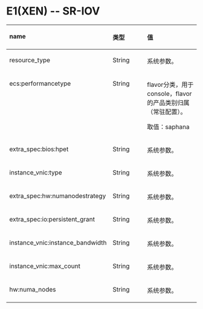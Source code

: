 # E1\(XEN\)  -- SR-IOV<a name="ZH-CN_TOPIC_0114103986"></a>

<a name="zh-cn_topic_0114079806_table8647967"></a>
<table><thead align="left"><tr id="zh-cn_topic_0114079806_row6705199"><th class="cellrowborder" valign="top" width="33.33333333333333%" id="mcps1.1.4.1.1"><p id="zh-cn_topic_0114079806_p6250253"><a name="zh-cn_topic_0114079806_p6250253"></a><a name="zh-cn_topic_0114079806_p6250253"></a>name</p>
</th>
<th class="cellrowborder" valign="top" width="26.26262626262626%" id="mcps1.1.4.1.2"><p id="zh-cn_topic_0114079806_p36508524"><a name="zh-cn_topic_0114079806_p36508524"></a><a name="zh-cn_topic_0114079806_p36508524"></a>类型</p>
</th>
<th class="cellrowborder" valign="top" width="40.4040404040404%" id="mcps1.1.4.1.3"><p id="zh-cn_topic_0114079806_p4400500"><a name="zh-cn_topic_0114079806_p4400500"></a><a name="zh-cn_topic_0114079806_p4400500"></a>值</p>
</th>
</tr>
</thead>
<tbody><tr id="zh-cn_topic_0114079806_row20896204"><td class="cellrowborder" valign="top" width="33.33333333333333%" headers="mcps1.1.4.1.1 "><p id="zh-cn_topic_0114079806_p14870940"><a name="zh-cn_topic_0114079806_p14870940"></a><a name="zh-cn_topic_0114079806_p14870940"></a>resource_type</p>
</td>
<td class="cellrowborder" valign="top" width="26.26262626262626%" headers="mcps1.1.4.1.2 "><p id="zh-cn_topic_0114079806_p63695501"><a name="zh-cn_topic_0114079806_p63695501"></a><a name="zh-cn_topic_0114079806_p63695501"></a>String</p>
</td>
<td class="cellrowborder" valign="top" width="40.4040404040404%" headers="mcps1.1.4.1.3 "><p id="zh-cn_topic_0114079806_p59061958"><a name="zh-cn_topic_0114079806_p59061958"></a><a name="zh-cn_topic_0114079806_p59061958"></a>系统参数。</p>
</td>
</tr>
<tr id="zh-cn_topic_0114079806_row61795582"><td class="cellrowborder" valign="top" width="33.33333333333333%" headers="mcps1.1.4.1.1 "><p id="zh-cn_topic_0114079806_p39386231"><a name="zh-cn_topic_0114079806_p39386231"></a><a name="zh-cn_topic_0114079806_p39386231"></a>ecs:performancetype</p>
</td>
<td class="cellrowborder" valign="top" width="26.26262626262626%" headers="mcps1.1.4.1.2 "><p id="zh-cn_topic_0114079806_p36168141"><a name="zh-cn_topic_0114079806_p36168141"></a><a name="zh-cn_topic_0114079806_p36168141"></a>String</p>
</td>
<td class="cellrowborder" valign="top" width="40.4040404040404%" headers="mcps1.1.4.1.3 "><p id="zh-cn_topic_0114079806_p43938279"><a name="zh-cn_topic_0114079806_p43938279"></a><a name="zh-cn_topic_0114079806_p43938279"></a>flavor分类，用于console，flavor的产品类别归属（常驻配置）。</p>
<p id="zh-cn_topic_0114079806_p59900193"><a name="zh-cn_topic_0114079806_p59900193"></a><a name="zh-cn_topic_0114079806_p59900193"></a>取值：saphana</p>
</td>
</tr>
<tr id="zh-cn_topic_0114079806_row2230829"><td class="cellrowborder" valign="top" width="33.33333333333333%" headers="mcps1.1.4.1.1 "><p id="zh-cn_topic_0114079806_p46479497"><a name="zh-cn_topic_0114079806_p46479497"></a><a name="zh-cn_topic_0114079806_p46479497"></a>extra_spec:bios:hpet</p>
</td>
<td class="cellrowborder" valign="top" width="26.26262626262626%" headers="mcps1.1.4.1.2 "><p id="zh-cn_topic_0114079806_p6742880"><a name="zh-cn_topic_0114079806_p6742880"></a><a name="zh-cn_topic_0114079806_p6742880"></a>String</p>
</td>
<td class="cellrowborder" valign="top" width="40.4040404040404%" headers="mcps1.1.4.1.3 "><p id="zh-cn_topic_0114079806_p9302428"><a name="zh-cn_topic_0114079806_p9302428"></a><a name="zh-cn_topic_0114079806_p9302428"></a>系统参数。</p>
</td>
</tr>
<tr id="zh-cn_topic_0114079806_row16612996"><td class="cellrowborder" valign="top" width="33.33333333333333%" headers="mcps1.1.4.1.1 "><p id="zh-cn_topic_0114079806_p3475410"><a name="zh-cn_topic_0114079806_p3475410"></a><a name="zh-cn_topic_0114079806_p3475410"></a>instance_vnic:type</p>
</td>
<td class="cellrowborder" valign="top" width="26.26262626262626%" headers="mcps1.1.4.1.2 "><p id="zh-cn_topic_0114079806_p13072760"><a name="zh-cn_topic_0114079806_p13072760"></a><a name="zh-cn_topic_0114079806_p13072760"></a>String</p>
</td>
<td class="cellrowborder" valign="top" width="40.4040404040404%" headers="mcps1.1.4.1.3 "><p id="zh-cn_topic_0114079806_p52260639"><a name="zh-cn_topic_0114079806_p52260639"></a><a name="zh-cn_topic_0114079806_p52260639"></a>系统参数。</p>
</td>
</tr>
<tr id="zh-cn_topic_0114079806_row583706"><td class="cellrowborder" valign="top" width="33.33333333333333%" headers="mcps1.1.4.1.1 "><p id="zh-cn_topic_0114079806_p47280229"><a name="zh-cn_topic_0114079806_p47280229"></a><a name="zh-cn_topic_0114079806_p47280229"></a>extra_spec:hw:numanodestrategy</p>
</td>
<td class="cellrowborder" valign="top" width="26.26262626262626%" headers="mcps1.1.4.1.2 "><p id="zh-cn_topic_0114079806_p4493316"><a name="zh-cn_topic_0114079806_p4493316"></a><a name="zh-cn_topic_0114079806_p4493316"></a>String</p>
</td>
<td class="cellrowborder" valign="top" width="40.4040404040404%" headers="mcps1.1.4.1.3 "><p id="zh-cn_topic_0114079806_p28414304"><a name="zh-cn_topic_0114079806_p28414304"></a><a name="zh-cn_topic_0114079806_p28414304"></a>系统参数。</p>
</td>
</tr>
<tr id="zh-cn_topic_0114079806_row54402144"><td class="cellrowborder" valign="top" width="33.33333333333333%" headers="mcps1.1.4.1.1 "><p id="zh-cn_topic_0114079806_p44497505"><a name="zh-cn_topic_0114079806_p44497505"></a><a name="zh-cn_topic_0114079806_p44497505"></a>extra_spec:io:persistent_grant</p>
</td>
<td class="cellrowborder" valign="top" width="26.26262626262626%" headers="mcps1.1.4.1.2 "><p id="zh-cn_topic_0114079806_p47528147"><a name="zh-cn_topic_0114079806_p47528147"></a><a name="zh-cn_topic_0114079806_p47528147"></a>String</p>
</td>
<td class="cellrowborder" valign="top" width="40.4040404040404%" headers="mcps1.1.4.1.3 "><p id="zh-cn_topic_0114079806_p24574685"><a name="zh-cn_topic_0114079806_p24574685"></a><a name="zh-cn_topic_0114079806_p24574685"></a>系统参数。</p>
</td>
</tr>
<tr id="zh-cn_topic_0114079806_row19845579"><td class="cellrowborder" valign="top" width="33.33333333333333%" headers="mcps1.1.4.1.1 "><p id="zh-cn_topic_0114079806_p63988077"><a name="zh-cn_topic_0114079806_p63988077"></a><a name="zh-cn_topic_0114079806_p63988077"></a>instance_vnic:instance_bandwidth</p>
</td>
<td class="cellrowborder" valign="top" width="26.26262626262626%" headers="mcps1.1.4.1.2 "><p id="zh-cn_topic_0114079806_p15651772"><a name="zh-cn_topic_0114079806_p15651772"></a><a name="zh-cn_topic_0114079806_p15651772"></a>String</p>
</td>
<td class="cellrowborder" valign="top" width="40.4040404040404%" headers="mcps1.1.4.1.3 "><p id="zh-cn_topic_0114079806_p59834015"><a name="zh-cn_topic_0114079806_p59834015"></a><a name="zh-cn_topic_0114079806_p59834015"></a>系统参数。</p>
</td>
</tr>
<tr id="zh-cn_topic_0114079806_row1635228"><td class="cellrowborder" valign="top" width="33.33333333333333%" headers="mcps1.1.4.1.1 "><p id="zh-cn_topic_0114079806_p65344633"><a name="zh-cn_topic_0114079806_p65344633"></a><a name="zh-cn_topic_0114079806_p65344633"></a>instance_vnic:max_count</p>
</td>
<td class="cellrowborder" valign="top" width="26.26262626262626%" headers="mcps1.1.4.1.2 "><p id="zh-cn_topic_0114079806_p58423902"><a name="zh-cn_topic_0114079806_p58423902"></a><a name="zh-cn_topic_0114079806_p58423902"></a>String</p>
</td>
<td class="cellrowborder" valign="top" width="40.4040404040404%" headers="mcps1.1.4.1.3 "><p id="zh-cn_topic_0114079806_p34715636"><a name="zh-cn_topic_0114079806_p34715636"></a><a name="zh-cn_topic_0114079806_p34715636"></a>系统参数。</p>
</td>
</tr>
<tr id="zh-cn_topic_0114079806_row44005273"><td class="cellrowborder" valign="top" width="33.33333333333333%" headers="mcps1.1.4.1.1 "><p id="zh-cn_topic_0114079806_p7657338"><a name="zh-cn_topic_0114079806_p7657338"></a><a name="zh-cn_topic_0114079806_p7657338"></a>hw:numa_nodes</p>
</td>
<td class="cellrowborder" valign="top" width="26.26262626262626%" headers="mcps1.1.4.1.2 "><p id="zh-cn_topic_0114079806_p16264673"><a name="zh-cn_topic_0114079806_p16264673"></a><a name="zh-cn_topic_0114079806_p16264673"></a>String</p>
</td>
<td class="cellrowborder" valign="top" width="40.4040404040404%" headers="mcps1.1.4.1.3 "><p id="zh-cn_topic_0114079806_p42370099"><a name="zh-cn_topic_0114079806_p42370099"></a><a name="zh-cn_topic_0114079806_p42370099"></a>系统参数。</p>
</td>
</tr>
</tbody>
</table>

